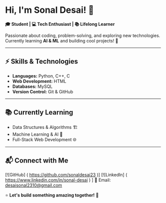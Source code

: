 # Hi, I'm Sonal Desai! 👋  

**🎓 Student | 💻 Tech Enthusiast | 📚 Lifelong Learner**  

Passionate about coding, problem-solving, and exploring new technologies.  
Currently learning **AI & ML** and building cool projects! 🚀  

---

## ⚡ Skills & Technologies  

- **Languages:** Python, C++, C  
- **Web Development:** HTML 
- **Databases:** MySQL 
- **Version Control:** Git & GitHub  

---

## 📚 Currently Learning  

- Data Structures & Algorithms 🏗️  
- Machine Learning & AI 🤖  
- Full-Stack Web Development 🌐  

---

## 📬 Connect with Me  

[![GitHub] ( https://github.com/sonaldesai23 )]
[![LinkedIn] ( https://www.linkedin.com/in/sonal-desai ) ]
📧 Email: desaisonal2310@gmail.com 

⭐ **Let's build something amazing together!** 🚀  
